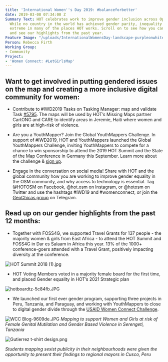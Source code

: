 ```yaml
---
title: 'International Women''s Day 2019: #balanceforbetter'
date: 2019-03-08 07:34:00 Z
Summary Text: HOT celebrates work to improve gender inclusion across OpenStreetMap.
  While no country in the world has achieved gender parity, inequality is particularly
  extreme in many of the places HOT works. Scroll on to see how you can get involved,
  and see our highlights from the past year.
Feature Image: "/uploads/InternationalWomensDay-landscape-purpleonwhite-242b5d.jpg"
Person: Rebecca Firth
Working Group:
- Community
Project:
- 'Women Connect: #LetGirlsMap'
---
```


## Want to get involved in putting gendered issues on the map and creating a more inclusive digital community for women:

- Contribute to #IWD2019 Tasks on Tasking Manager: map and validate Task [#5795](https://tasks.hotosm.org/project/5795). The maps will be used by HOT’s Missing Maps partner CartONG and CARE to identify areas in Jeremie, Haiti where women and girls are at high-risk of violence.

- Are you a YouthMapper? Join the Global YouthMappers Challenge. In support of #IWD2019, HOT and YouthMappers launched the Global YouthMappers Challenge, inviting YouthMappers to compete for a chance to win sponsorship to attend the 2019 HOT Summit and the State of the Map Conference in Germany this September. Learn more about the challenge & [sign up](http://bit.ly/YouthMappersChallenge19).

- Engage in the conversation on social media! Share with HOT and the global community how you are working to improve gender equality in the OSM community, and why access to technology is essential. Tag @HOTOSM on Facebook, @hot.osm on Instagram, or @hotosm on Twitter and use the hashtags #IWD19 and #womenconnect, or join the [GeoChicas group](https://t.mehttps://t.me/geochicasosm/geochicasosm) on Telegram.

## Read up on our gender highlights from the past 12 months:
- Together with FOSS4G, we supported Travel Grants for 137 people - the majority women & girls from East Africa - to attend the HOT Summit and FOSS4G in Dar es Salaam in Africa this year. 13% of the 1000+ conference-goers attended with a Travel Grant, positively impacting diversity at the conference.

![HOT Summit 2018 (1).jpg](/uploads/HOT%20Summit%202018%20(1).jpg)

- HOT Voting Members voted in a majority female board for the first time, and placed Gender equality in HOT’s 2021 Strategic plan

![hotboardtz-5c84fb.JPG](/uploads/hotboardtz-5c84fb.JPG)

- We launched our first ever gender program, supporting three projects in Peru, Tanzania, and Paraguay, and working with YouthMappers to close to digital gender divide through the [USAID Women Connect Challenge](https://www.hotosm.org/projects/women-connect-number-letgirlsmap-growing-female-open-data-leaders-across-5-continents/).

![WCC Blog-9609de.JPG](/uploads/WCC%20Blog-9609de.JPG)
*Mapping to support Women and Girls at risk of Female Genital Mutilation and Gender Based Violence in Serengeti, Tanzania*

![Gutierrez t-shirt design.png](/uploads/Gutierrez%20t-shirt%20design.png)

*Students mapping sexist publicity in their neighbourhoods were given the opportunity to present their findings to regional mayors in Cusco, Peru*